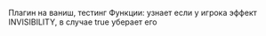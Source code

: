 Плагин на ваниш, тестинг
Функции: узнает если у игрока эффект INVISIBILITY, в случае true уберает его 
